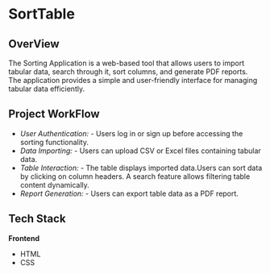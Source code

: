 # SortTable
## OverView
 The Sorting Application is a web-based tool that allows users to import tabular data, search through it, sort columns, and generate PDF reports. 
The application provides a simple and user-friendly interface for managing tabular data efficiently.

## Project WorkFlow

  - *User Authentication:* - Users log in or sign up before accessing the sorting functionality.
  - *Data Importing:* - Users can upload CSV or Excel files containing tabular data.
  - *Table Interaction:* - The table displays imported data.Users can sort data by clicking on column headers.
                            A search feature allows filtering table content dynamically.
   - *Report Generation:* - Users can export table data as a PDF report.

## Tech Stack
**Frontend**  
  - HTML
  - CSS


